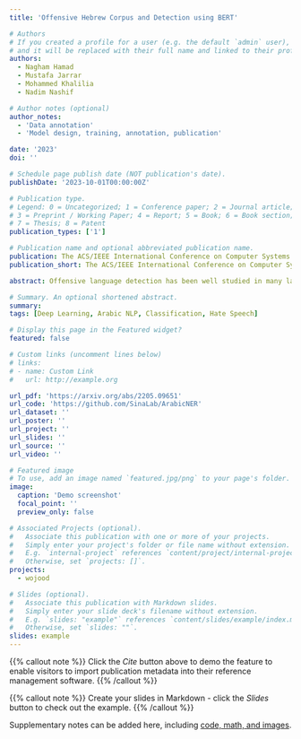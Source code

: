 ```yaml
---
title: 'Offensive Hebrew Corpus and Detection using BERT'

# Authors
# If you created a profile for a user (e.g. the default `admin` user), write the username (folder name) here
# and it will be replaced with their full name and linked to their profile.
authors:
  - Nagham Hamad
  - Mustafa Jarrar
  - Mohammed Khalilia
  - Nadim Nashif

# Author notes (optional)
author_notes:
  - 'Data annotation'
  - 'Model design, training, annotation, publication'

date: '2023'
doi: ''

# Schedule page publish date (NOT publication's date).
publishDate: '2023-10-01T00:00:00Z'

# Publication type.
# Legend: 0 = Uncategorized; 1 = Conference paper; 2 = Journal article;
# 3 = Preprint / Working Paper; 4 = Report; 5 = Book; 6 = Book section;
# 7 = Thesis; 8 = Patent
publication_types: ['1']

# Publication name and optional abbreviated publication name.
publication: The ACS/IEEE International Conference on Computer Systems and Applications
publication_short: The ACS/IEEE International Conference on Computer Systems and Applications

abstract: Offensive language detection has been well studied in many languages, but it is lagging behind in low-resource languages, such as Hebrew. In this paper, we present a new offensive language corpus in Hebrew. A total of 15,881 tweets were retrieved from Twitter. Each was labeled with one or more of five classes (abusive, hate, violence, pornographic, or none offensive) by Arabic-Hebrew bilingual speakers. The annotation process was challenging as each annotator is expected to be familiar with the Israeli culture, politics, and practices to understand the context of each tweet. We fine-tuned two Hebrew BERT models, HeBERT and AlephBERT, using our proposed dataset and another published dataset. We observed that our data boosts HeBERT performance by 2\% when combined with $D_{OLaH}$. Fine-tuning AlephBERT on our data and testing on $D_{OLaH}$ yields 69\% accuracy, while fine-tuning on $D_{OLaH}$ and testing on our data yields 57\% accuracy, which may be an indication to the generalizability our data offers. Our dataset and fine-tuned models are available on GitHub and Huggingface.

# Summary. An optional shortened abstract.
summary: 
tags: [Deep Learning, Arabic NLP, Classification, Hate Speech]

# Display this page in the Featured widget?
featured: false

# Custom links (uncomment lines below)
# links:
# - name: Custom Link
#   url: http://example.org

url_pdf: 'https://arxiv.org/abs/2205.09651'
url_code: 'https://github.com/SinaLab/ArabicNER'
url_dataset: ''
url_poster: ''
url_project: ''
url_slides: ''
url_source: ''
url_video: ''

# Featured image
# To use, add an image named `featured.jpg/png` to your page's folder.
image:
  caption: 'Demo screenshot'
  focal_point: ''
  preview_only: false

# Associated Projects (optional).
#   Associate this publication with one or more of your projects.
#   Simply enter your project's folder or file name without extension.
#   E.g. `internal-project` references `content/project/internal-project/index.md`.
#   Otherwise, set `projects: []`.
projects:
  - wojood

# Slides (optional).
#   Associate this publication with Markdown slides.
#   Simply enter your slide deck's filename without extension.
#   E.g. `slides: "example"` references `content/slides/example/index.md`.
#   Otherwise, set `slides: ""`.
slides: example
---
```


{{% callout note %}}
Click the _Cite_ button above to demo the feature to enable visitors to import publication metadata into their reference management software.
{{% /callout %}}

{{% callout note %}}
Create your slides in Markdown - click the _Slides_ button to check out the example.
{{% /callout %}}

Supplementary notes can be added here, including [code, math, and images](https://wowchemy.com/docs/writing-markdown-latex/).
